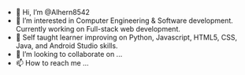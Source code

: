 - 👋 Hi, I’m @Alhern8542
- 👀 I’m interested in Computer Engineering & Software development. Currently working on Full-stack web development.
- 🌱 Self taught learner improving on Python, Javascript, HTML5, CSS, Java, and Android Studio skills.
- 💞️ I’m looking to collaborate on ...
- 📫 How to reach me ...

<!---
Alhern8542/Alhern8542 is a ✨ special ✨ repository because its `README.md` (this file) appears on your GitHub profile.
You can click the Preview link to take a look at your changes.
--->
